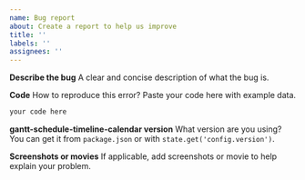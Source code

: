 ```yaml
---
name: Bug report
about: Create a report to help us improve
title: ''
labels: ''
assignees: ''
---
```


**Describe the bug**
A clear and concise description of what the bug is.

**Code**
How to reproduce this error?
Paste your code here with example data.

```js
your code here
```

**gantt-schedule-timeline-calendar version**
What version are you using?
You can get it from `package.json` or with `state.get('config.version')`.

**Screenshots or movies**
If applicable, add screenshots or movie to help explain your problem.
